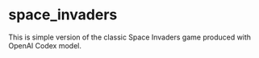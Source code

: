 # space_invaders
This is simple version of the classic Space Invaders game produced with OpenAI Codex model.
